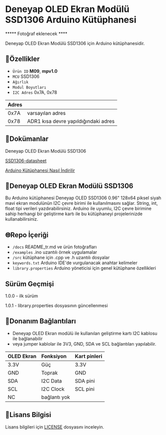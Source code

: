# Deneyap OLED Ekran Modülü SSD1306 Arduino Kütüphanesi

***** Fotoğraf eklenecek ****

Deneyap OLED Ekran Modülü SSD1306 için Arduino kütüphanesidir.

## :mag_right:Özellikler 
- `Ürün ID` **M09**, **mpv1.0**
- `MCU` SSD1306
- `Ağırlık`
- `Modul Boyutları` 
- `I2C Adres` 0x7A, 0x78

| Adres |  | 
| :---  | :---     |
| 0x7A | varsayılan adres |
| 0x78 | ADR1 kısa devre yapıldığındaki adres|

## :closed_book:Dokümanlar
Deneyap OLED Ekran Modülü SSD1306

[SSD1306-datasheet](https://www.digimax.it/media_import/DISPLAY/RAYSTAR%20OPTRONICS/DISPLAY%20OLED/REX012864DWPP3N00003/REX012864DWPP3N00003_DS_001.pdf)

[Arduino Kütüphanesi Nasıl İndirilir](https://docs.arduino.cc/software/ide-v1/tutorials/installing-libraries)

## :pushpin:Deneyap OLED Ekran Modülü SSD1306
Bu Arduino kütüphanesi Deneyap OLED SSD1306 0.96" 128x64 piksel siyah mavi ekran modulünün I2C çevre birimi ile kullanılmasını sağlar. String, int, float tipi verileri yazdırabilirsiniz. Arduino ile uyumlu, I2C çevre birimine sahip herhangi bir geliştirme kartı ile bu kütüphaneyi projelerinizde kullanabilirsiniz.

## :globe_with_meridians:Repo İçeriği
- `/docs` README_tr.md ve ürün fotoğrafları
- `/examples` .ino uzantılı örnek uygulamalar
- `/src` kütüphane için .cpp ve .h uzantılı dosyalar
- `keywords.txt` Arduino IDE'de vurgulanacak anahtar kelimeler
- `library.properties` Arduino yöneticisi için genel kütüphane özellikleri

## Sürüm Geçmişi
1.0.0 - ilk sürüm

1.0.1 - library.properties dosyasının güncellenmesi

## :rocket:Donanım Bağlantıları
- Deneyap OLED Ekran modülü ile kullanılan geliştirme kartı I2C kablosu ile bağlanabilir
- veya jumper kablolar ile 3V3, GND, SDA ve SCL bağlantıları yapılabilir.

| OLED Ekran | Fonksiyon| Kart pinleri |
| :---        |   :---   | :---      |
| 3.3V        | Güç      | 3.3V      |
| GND         | Toprak   | GND       |
| SDA         | I2C Data  | SDA pini |
| SCL         | I2C Clock | SCL pini |
| NC          | bağlantı yok |   |

## :bookmark_tabs:Lisans Bilgisi 
Lisans bilgileri için [LICENSE](https://github.com/deneyapkart/deneyap-oled-ekran-arduino-library/blob/master/LICENSE) dosyasını inceleyin.